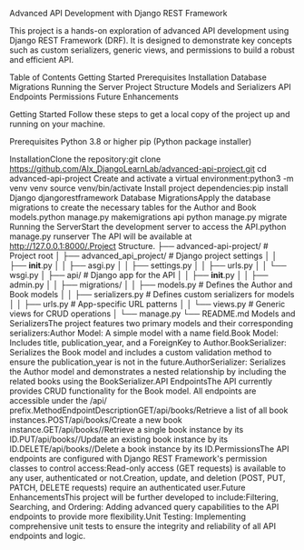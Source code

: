 Advanced API Development with Django REST Framework

This project is a hands-on exploration of advanced API development using Django REST Framework (DRF). It is designed to demonstrate key concepts such as custom serializers, generic views, and permissions to build a robust and efficient API.

Table of Contents
Getting Started
Prerequisites
Installation
Database Migrations
Running the Server
Project Structure
Models and Serializers
API Endpoints
Permissions
Future Enhancements

Getting Started
Follow these steps to get a local copy of the project up and running on your machine.

Prerequisites
Python 3.8 or higher
pip (Python package installer)

InstallationClone the repository:git clone https://github.com/Alx_DjangoLearnLab/advanced-api-project.git
cd advanced-api-project
Create and activate a virtual environment:python3 -m venv venv
source venv/bin/activate
Install project dependencies:pip install Django djangorestframework
Database MigrationsApply the database migrations to create the necessary tables for the Author and Book models.python manage.py makemigrations api
python manage.py migrate
Running the ServerStart the development server to access the API.python manage.py runserver
The API will be available at http://127.0.0.1:8000/.Project Structure.
├── advanced-api-project/       # Project root
│   ├── advanced_api_project/   # Django project settings
│   │   ├── __init__.py
│   │   ├── asgi.py
│   │   ├── settings.py
│   │   ├── urls.py
│   │   └── wsgi.py
│   ├── api/                    # Django app for the API
│   │   ├── __init__.py
│   │   ├── admin.py
│   │   ├── migrations/
│   │   ├── models.py           # Defines the Author and Book models
│   │   ├── serializers.py      # Defines custom serializers for models
│   │   ├── urls.py             # App-specific URL patterns
│   │   └── views.py            # Generic views for CRUD operations
│   └── manage.py
└── README.md
Models and SerializersThe project features two primary models and their corresponding serializers:Author Model: A simple model with a name field.Book Model: Includes title, publication_year, and a ForeignKey to Author.BookSerializer: Serializes the Book model and includes a custom validation method to ensure the publication_year is not in the future.AuthorSerializer: Serializes the Author model and demonstrates a nested relationship by including the related books using the BookSerializer.API EndpointsThe API currently provides CRUD functionality for the Book model. All endpoints are accessible under the /api/ prefix.MethodEndpointDescriptionGET/api/books/Retrieve a list of all book instances.POST/api/books/Create a new book instance.GET/api/books/<id>/Retrieve a single book instance by its ID.PUT/api/books/<id>/Update an existing book instance by its ID.DELETE/api/books/<id>/Delete a book instance by its ID.PermissionsThe API endpoints are configured with Django REST Framework's permission classes to control access:Read-only access (GET requests) is available to any user, authenticated or not.Creation, update, and deletion (POST, PUT, PATCH, DELETE requests) require an authenticated user.Future EnhancementsThis project will be further developed to include:Filtering, Searching, and Ordering: Adding advanced query capabilities to the API endpoints to provide more flexibility.Unit Testing: Implementing comprehensive unit tests to ensure the integrity and reliability of all API endpoints and logic.
